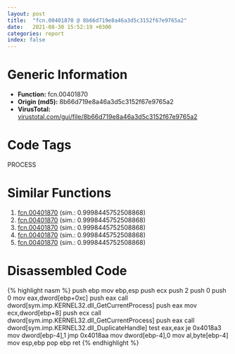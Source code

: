 ```yaml
---
layout: post
title:  "fcn.00401870 @ 8b66d719e8a46a3d5c3152f67e9765a2"
date:   2021-08-30 15:52:19 +0300
categories: report
index: false
---
```


# Generic Information
- **Function:** fcn.00401870
- **Origin (md5):** 8b66d719e8a46a3d5c3152f67e9765a2
- **VirusTotal:** [virustotal.com/gui/file/8b66d719e8a46a3d5c3152f67e9765a2][virustotal_ref]

# Code Tags
<span class="tag" id="PROCESS">PROCESS</span>


# Similar Functions

1. [fcn.00401870][similar_1_ref] (sim.: 0.9998445752508868)
2. [fcn.00401870][similar_2_ref] (sim.: 0.9998445752508868)
3. [fcn.00401870][similar_3_ref] (sim.: 0.9998445752508868)
4. [fcn.00401870][similar_4_ref] (sim.: 0.9998445752508868)
5. [fcn.00401870][similar_5_ref] (sim.: 0.9998445752508868)


# Disassembled Code

{% highlight nasm %}
push ebp
mov ebp,esp
push ecx
push 2
push 0
push 0
mov eax,dword[ebp+0xc]
push eax
call dword[sym.imp.KERNEL32.dll_GetCurrentProcess]
push eax
mov ecx,dword[ebp+8]
push ecx
call dword[sym.imp.KERNEL32.dll_GetCurrentProcess]
push eax
call dword[sym.imp.KERNEL32.dll_DuplicateHandle]
test eax,eax
je 0x4018a3
mov dword[ebp-4],1
jmp 0x4018aa
mov dword[ebp-4],0
mov al,byte[ebp-4]
mov esp,ebp
pop ebp
ret 
{% endhighlight %}


[similar_1_ref]: /report/fcn.00401870@ba43b6424fa5ab5a7e33f51cc7b110a4
[similar_2_ref]: /report/fcn.00401870@d701bfe1b2c669cec1fe384fdc108bfb
[similar_3_ref]: /report/fcn.00401870@ceebbbe9f440ceb528b4653d2f9d5604
[similar_4_ref]: /report/fcn.00401870@bfc56d3292771303f4bab42bb05f48e4
[similar_5_ref]: /report/fcn.00401870@368dd66411b8b6ce2bcd15b0e14af5c0
[virustotal_ref]: https://www.virustotal.com/gui/file/8b66d719e8a46a3d5c3152f67e9765a2